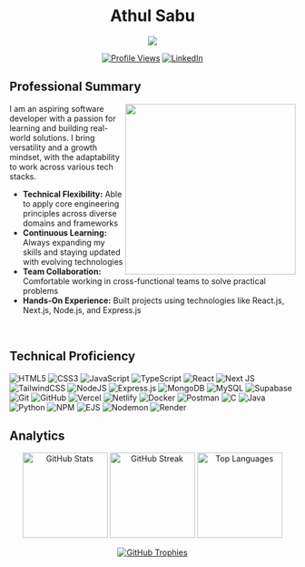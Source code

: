 <div align="center">

# Athul Sabu

<p>
  <img src="https://readme-typing-svg.demolab.com/?lines=Aspiring+Software+Engineer;Passionate+about+learning+and+building+projects;Ready+to+tackle+new+challenges&font=Fira%20Code&center=true&width=450&height=45&color=2e7eff&vCenter=true&size=16&pause=1000" />
</p>

[![Profile Views](https://komarev.com/ghpvc/?username=athulsabu2002&label=Profile%20Views&color=2e7eff&style=flat)](https://github.com/AthulSabu2002)
[![LinkedIn](https://img.shields.io/badge/LinkedIn-Connect-0077B5?style=flat&logo=linkedin&logoColor=white)](https://linkedin.com/in/athul-sabu-417a5327b)

</div>

## Professional Summary

<img align="right" src="https://media4.giphy.com/media/qgQUggAC3Pfv687qPC/giphy.gif" width="300" />

I am an aspiring software developer with a passion for learning and building real-world solutions. I bring versatility and a growth mindset, with the adaptability to work across various tech stacks.

- **Technical Flexibility:** Able to apply core engineering principles across diverse domains and frameworks
- **Continuous Learning:** Always expanding my skills and staying updated with evolving technologies
- **Team Collaboration:** Comfortable working in cross-functional teams to solve practical problems
- **Hands-On Experience:** Built projects using technologies like React.js, Next.js, Node.js, and Express.js

<br clear="right"/>

## Technical Proficiency

![HTML5](https://img.shields.io/badge/html5-%23E34F26.svg?style=flat&logo=html5&logoColor=white)
![CSS3](https://img.shields.io/badge/css3-%231572B6.svg?style=flat&logo=css3&logoColor=white)
![JavaScript](https://img.shields.io/badge/javascript-%23323330.svg?style=flat&logo=javascript&logoColor=%23F7DF1E)
![TypeScript](https://img.shields.io/badge/typescript-%23007ACC.svg?style=flat&logo=typescript&logoColor=white)
![React](https://img.shields.io/badge/react-%2320232a.svg?style=flat&logo=react&logoColor=%2361DAFB)
![Next JS](https://img.shields.io/badge/Next-black?style=flat&logo=next.js&logoColor=white)
![TailwindCSS](https://img.shields.io/badge/tailwindcss-%2338B2AC.svg?style=flat&logo=tailwind-css&logoColor=white)
![NodeJS](https://img.shields.io/badge/node.js-6DA55F?style=flat&logo=node.js&logoColor=white)
![Express.js](https://img.shields.io/badge/express.js-%23404d59.svg?style=flat&logo=express&logoColor=%2361DAFB)
![MongoDB](https://img.shields.io/badge/MongoDB-%234ea94b.svg?style=flat&logo=mongodb&logoColor=white)
![MySQL](https://img.shields.io/badge/mysql-4479A1.svg?style=flat&logo=mysql&logoColor=white)
![Supabase](https://img.shields.io/badge/Supabase-3ECF8E?style=flat&logo=supabase&logoColor=white)
![Git](https://img.shields.io/badge/git-%23F05033.svg?style=flat&logo=git&logoColor=white)
![GitHub](https://img.shields.io/badge/github-%23121011.svg?style=flat&logo=github&logoColor=white)
![Vercel](https://img.shields.io/badge/vercel-%23000000.svg?style=flat&logo=vercel&logoColor=white)
![Netlify](https://img.shields.io/badge/netlify-%23000000.svg?style=flat&logo=netlify&logoColor=#00C7B7)
![Docker](https://img.shields.io/badge/docker-%230db7ed.svg?style=flat&logo=docker&logoColor=white)
![Postman](https://img.shields.io/badge/Postman-FF6C37?style=flat&logo=postman&logoColor=white)
![C](https://img.shields.io/badge/c-%2300599C.svg?style=flat&logo=c&logoColor=white)
![Java](https://img.shields.io/badge/java-%23ED8B00.svg?style=flat&logo=openjdk&logoColor=white)
![Python](https://img.shields.io/badge/python-3670A0?style=flat&logo=python&logoColor=ffdd54)
![NPM](https://img.shields.io/badge/NPM-%23CB3837.svg?style=flat&logo=npm&logoColor=white)
![EJS](https://img.shields.io/badge/ejs-%23B4CA65.svg?style=flat&logo=ejs&logoColor=black)
![Nodemon](https://img.shields.io/badge/NODEMON-%23323330.svg?style=flat&logo=nodemon&logoColor=%BBDEAD)
![Render](https://img.shields.io/badge/Render-%46E3B7.svg?style=flat&logo=render&logoColor=white)

## Analytics

<div align="center">

<img src="https://github-readme-stats.vercel.app/api?username=AthulSabu2002&theme=github_dark&hide_border=true&include_all_commits=false&count_private=true" alt="GitHub Stats" height="150" />
<img src="https://github-readme-streak-stats.herokuapp.com/?user=AthulSabu2002&theme=github_dark&hide_border=true" alt="GitHub Streak" height="150" />
<img src="https://github-readme-stats.vercel.app/api/top-langs/?username=AthulSabu2002&theme=github_dark&hide_border=true&layout=compact" alt="Top Languages" height="150" />

</div>

<div align="center">
  
[![GitHub Trophies](https://github-profile-trophy.vercel.app/?username=AthulSabu2002&theme=darkhub&no-frame=true&margin-w=4&row=1)](https://github.com/AthulSabu2002)

</div>
</div>
</div>
